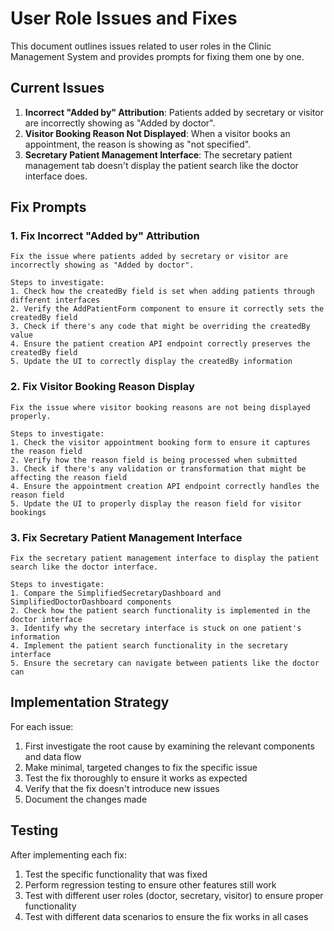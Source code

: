 # User Role Issues and Fixes

This document outlines issues related to user roles in the Clinic Management System and provides prompts for fixing them one by one.

## Current Issues

1. **Incorrect "Added by" Attribution**: Patients added by secretary or visitor are incorrectly showing as "Added by doctor".
2. **Visitor Booking Reason Not Displayed**: When a visitor books an appointment, the reason is showing as "not specified".
3. **Secretary Patient Management Interface**: The secretary patient management tab doesn't display the patient search like the doctor interface does.

## Fix Prompts

### 1. Fix Incorrect "Added by" Attribution

```
Fix the issue where patients added by secretary or visitor are incorrectly showing as "Added by doctor".

Steps to investigate:
1. Check how the createdBy field is set when adding patients through different interfaces
2. Verify the AddPatientForm component to ensure it correctly sets the createdBy field
3. Check if there's any code that might be overriding the createdBy value
4. Ensure the patient creation API endpoint correctly preserves the createdBy field
5. Update the UI to correctly display the createdBy information
```

### 2. Fix Visitor Booking Reason Display

```
Fix the issue where visitor booking reasons are not being displayed properly.

Steps to investigate:
1. Check the visitor appointment booking form to ensure it captures the reason field
2. Verify how the reason field is being processed when submitted
3. Check if there's any validation or transformation that might be affecting the reason field
4. Ensure the appointment creation API endpoint correctly handles the reason field
5. Update the UI to properly display the reason field for visitor bookings
```

### 3. Fix Secretary Patient Management Interface

```
Fix the secretary patient management interface to display the patient search like the doctor interface.

Steps to investigate:
1. Compare the SimplifiedSecretaryDashboard and SimplifiedDoctorDashboard components
2. Check how the patient search functionality is implemented in the doctor interface
3. Identify why the secretary interface is stuck on one patient's information
4. Implement the patient search functionality in the secretary interface
5. Ensure the secretary can navigate between patients like the doctor can
```

## Implementation Strategy

For each issue:
1. First investigate the root cause by examining the relevant components and data flow
2. Make minimal, targeted changes to fix the specific issue
3. Test the fix thoroughly to ensure it works as expected
4. Verify that the fix doesn't introduce new issues
5. Document the changes made

## Testing

After implementing each fix:
1. Test the specific functionality that was fixed
2. Perform regression testing to ensure other features still work
3. Test with different user roles (doctor, secretary, visitor) to ensure proper functionality
4. Test with different data scenarios to ensure the fix works in all cases
